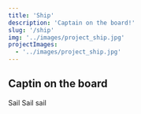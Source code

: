 ```yaml
---
title: 'Ship'
description: 'Captain on the board!'
slug: '/ship'
img: '../images/project_ship.jpg'
projectImages:
  - '../images/project_ship.jpg'
---
```


## Captin on the board

Sail Sail sail
